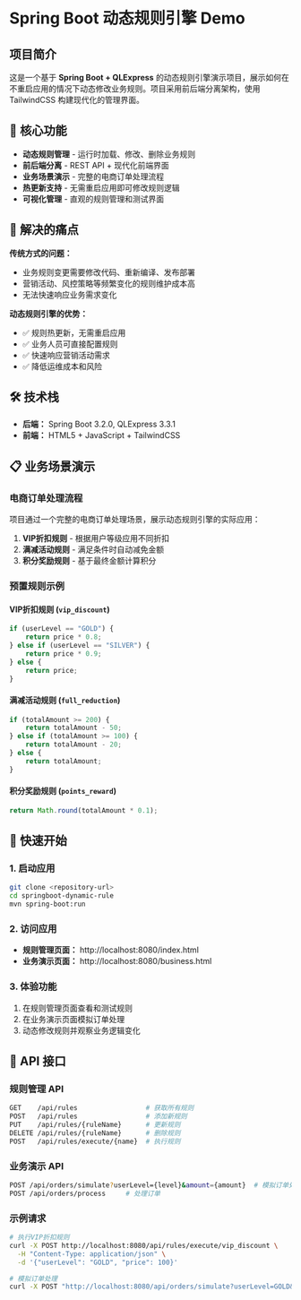 # Spring Boot 动态规则引擎 Demo

## 项目简介

这是一个基于 **Spring Boot + QLExpress** 的动态规则引擎演示项目，展示如何在不重启应用的情况下动态修改业务规则。项目采用前后端分离架构，使用 TailwindCSS 构建现代化的管理界面。

## 🚀 核心功能

- **动态规则管理** - 运行时加载、修改、删除业务规则
- **前后端分离** - REST API + 现代化前端界面
- **业务场景演示** - 完整的电商订单处理流程
- **热更新支持** - 无需重启应用即可修改规则逻辑
- **可视化管理** - 直观的规则管理和测试界面

## 🎯 解决的痛点

**传统方式的问题：**
- 业务规则变更需要修改代码、重新编译、发布部署
- 营销活动、风控策略等频繁变化的规则维护成本高
- 无法快速响应业务需求变化

**动态规则引擎的优势：**
- ✅ 规则热更新，无需重启应用
- ✅ 业务人员可直接配置规则
- ✅ 快速响应营销活动需求
- ✅ 降低运维成本和风险

## 🛠 技术栈

- **后端：** Spring Boot 3.2.0, QLExpress 3.3.1
- **前端：** HTML5 + JavaScript + TailwindCSS

## 📋 业务场景演示

### 电商订单处理流程

项目通过一个完整的电商订单处理场景，展示动态规则引擎的实际应用：

1. **VIP折扣规则** - 根据用户等级应用不同折扣
2. **满减活动规则** - 满足条件时自动减免金额
3. **积分奖励规则** - 基于最终金额计算积分

### 预置规则示例

#### VIP折扣规则 (`vip_discount`)
```javascript
if (userLevel == "GOLD") {
    return price * 0.8;
} else if (userLevel == "SILVER") {
    return price * 0.9;
} else {
    return price;
}
```

#### 满减活动规则 (`full_reduction`)
```javascript
if (totalAmount >= 200) {
    return totalAmount - 50;
} else if (totalAmount >= 100) {
    return totalAmount - 20;
} else {
    return totalAmount;
}
```

#### 积分奖励规则 (`points_reward`)
```javascript
return Math.round(totalAmount * 0.1);
```

## 🚀 快速开始

### 1. 启动应用
```bash
git clone <repository-url>
cd springboot-dynamic-rule
mvn spring-boot:run
```

### 2. 访问应用
- **规则管理页面：** http://localhost:8080/index.html
- **业务演示页面：** http://localhost:8080/business.html

### 3. 体验功能
1. 在规则管理页面查看和测试规则
2. 在业务演示页面模拟订单处理
3. 动态修改规则并观察业务逻辑变化

## 📡 API 接口

### 规则管理 API
```bash
GET    /api/rules                 # 获取所有规则
POST   /api/rules                 # 添加新规则
PUT    /api/rules/{ruleName}      # 更新规则
DELETE /api/rules/{ruleName}      # 删除规则
POST   /api/rules/execute/{name}  # 执行规则
```

### 业务演示 API
```bash
POST /api/orders/simulate?userLevel={level}&amount={amount}  # 模拟订单处理
POST /api/orders/process     # 处理订单
```

### 示例请求
```bash
# 执行VIP折扣规则
curl -X POST http://localhost:8080/api/rules/execute/vip_discount \
  -H "Content-Type: application/json" \
  -d '{"userLevel": "GOLD", "price": 100}'

# 模拟订单处理
curl -X POST "http://localhost:8080/api/orders/simulate?userLevel=GOLD&amount=150"
```

